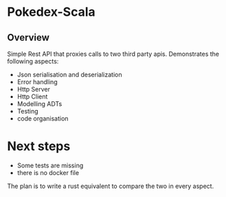 # Pokedex-Scala

## Overview

Simple Rest API that proxies calls to two third party apis. Demonstrates the following aspects:

- Json serialisation and deserialization
- Error handling
- Http Server
- Http Client
- Modelling ADTs
- Testing
- code organisation

# Next steps

- Some tests are missing
- there is no docker file

The plan is to write a rust equivalent to compare the two in every aspect.